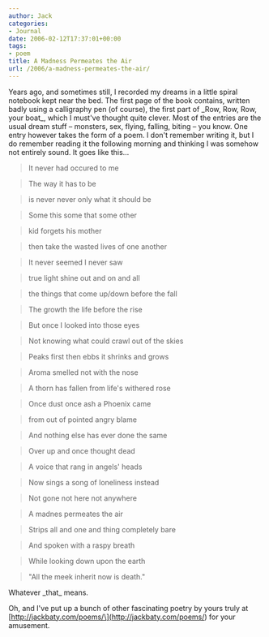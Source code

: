 ```yaml
---
author: Jack
categories:
- Journal
date: 2006-02-12T17:37:01+00:00
tags:
- poem
title: A Madness Permeates the Air
url: /2006/a-madness-permeates-the-air/
---
```


Years ago, and sometimes still, I recorded my dreams in a little spiral notebook kept near the bed. The first page of the book contains, written badly using a calligraphy pen (of course), the first part of \_Row, Row, Row, your boat\_, which I must've thought quite clever. Most of the entries are the usual dream stuff &#8211; monsters, sex, flying, falling, biting &#8211; you know. One entry however takes the form of a poem. I don't remember writing it, but I do remember reading it the following morning and thinking I was somehow not entirely sound. It goes like this&#8230; 

> It never had occured to me 

> The way it has to be 

> is never never only what it should be 

> 

> Some this some that some other 

> kid forgets his mother 

> then take the wasted lives of one another 

> 

> It never seemed I never saw 

> true light shine out and on and all 

> the things that come up/down before the fall 

> 

> The growth the life before the rise 

> But once I looked into those eyes 

> Not knowing what could crawl out of the skies 

> 

> Peaks first then ebbs it shrinks and grows 

> Aroma smelled not with the nose 

> A thorn has fallen from life's withered rose 

> 

> Once dust once ash a Phoenix came 

> from out of pointed angry blame 

> And nothing else has ever done the same 

> 

> Over up and once thought dead 

> A voice that rang in angels' heads 

> Now sings a song of loneliness instead 

> 

> Not gone not here not anywhere 

> A madnes permeates the air 

> Strips all and one and thing completely bare 

> 

> And spoken with a raspy breath 

> While looking down upon the earth 

> "All the meek inherit now is death." 

Whatever \_that\_ means. 

Oh, and I've put up a bunch of other fascinating poetry by yours truly at \[http://jackbaty.com/poems/\](<http://jackbaty.com/poems/>) for your amusement.
